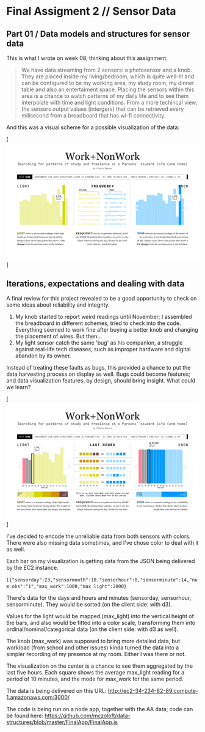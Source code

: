 # Final Assigment 2 // Sensor Data
## Part 01 / Data models and structures for sensor data

This is what I wrote on week 08, thinking about this assignment: 

>We have data streaming from 2 sensors: a photosensor and a knob. They are placed inside my living/bedroom, which is quite well-lit and can be configured to be my working area, my study room, my dinner table and also an entertaiment space. Placing the sensors within this area is a chance to watch patterns of my daily life and to see them interpolate with time and light conditions. From a more techincal view, the sensors output values (intergers) that can be retrieved every milisecond from a breadboard that has wi-fi connectivity.

And this was a visual scheme for a possible visualization of the data:

[![v1](https://raw.githubusercontent.com/mczoloft/data-structures/master/FinalAssignment02/ScreenSensorsV2.jpg)]

## Iterations, expectations and dealing with data

A final review for this project revealed to be a good opportunity to check on some ideas about reliability and integrity.

1. My knob started to report weird readings until November; I assembled the breadboard in different schemes, tried to check into the code. Everything seemed to work fine after buying a better knob and changing the placement of wires. But then...
2. My light sensor catch the same 'bug' as his companion, a struggle against real-life tech diseases, such as improper hardware and digital abandon by its owner.

Instead of treating these faults as bugs, this provided a chance to put the data harvesting process on display as well. Bugs could become features; and data visualization features, by design, should bring insight. What could we learn?

[![v2](https://raw.githubusercontent.com/mczoloft/data-structures/master/FinalAssignment02/ScreenSensorsFinal.jpg)]

I've decided to encode the unreliable data from both sensors with colors. There were also missing data sometimes, and I've chose color to deal with it as well.

Each bar on my visualization is getting data from the JSON being delivered by the EC2 instance.

`[{"sensorday":23,"sensormonth":10,"sensorhour":8,"sensorminute":14,"num_obs":"1","max_work":1000,"max_light":2000}`

There's data for the days and hours and minutes (sensorday, sensorhour, sensorminute). They would be sorted (on the client side: with d3).

Values for the light would be mapped (max_light) into the vertical height of the bars, and also would be fitted into a color scale, transforming them into ordinal/nominal/categorical data (on the client side: with d3 as well).

The knob (max_work) was supposed to bring more detailed data, but workload (from school and other issues) kinda turned the data into a simpler recording of my presence at my room. Either I was there or not.

The visualization on the center is a chance to see them aggregated by the last five hours. Each square shows the average max_light reading for a period of 10 minutes, and the mode for max_work for the same period.

The data is being delivered on this URL:
http://ec2-34-234-82-89.compute-1.amazonaws.com:3000/

The code is being run on a node app, together with the AA data; code can be found here: https://github.com/mczoloft/data-structures/blob/master/FinalApp/FinalApp.js